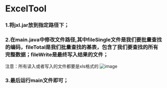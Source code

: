 # ExcelTool
### 1.将jxl.jar放到指定路径下；
### 2.在main.java中修改文件路径,其中fileSingle文件是我们要批量查找的编码，fileTotal是我们批量查找的基表，包含了我们要查找的所有完整数据；fileWrite是最终写入结果的文件；
注意：所有读入或者写入的文件都要是xls格式的
![image](https://github.com/Qiaomuu/ExcelTool/assets/90760697/d6a056fe-dd63-40ac-be20-2093c486a823)
### 3.最后运行main文件即可；

